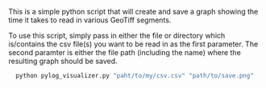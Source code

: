 This is a simple python script that will create and save a graph showing
the time it takes to read in various GeoTiff segments.

To use this script, simply pass in either the file or directory which
is/contains the csv file(s) you want to be read in as the first
parameter. The second paramter is either the file path (including the
name) where the resulting graph should be saved.

```python
  python pylog_visualizer.py "paht/to/my/csv.csv" "path/to/save.png"
```
